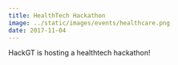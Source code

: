 ```yaml
---
title: HealthTech Hackathon
image: ../static/images/events/healthcare.png
date: 2017-11-04
---
```


HackGT is hosting a healthtech hackathon!